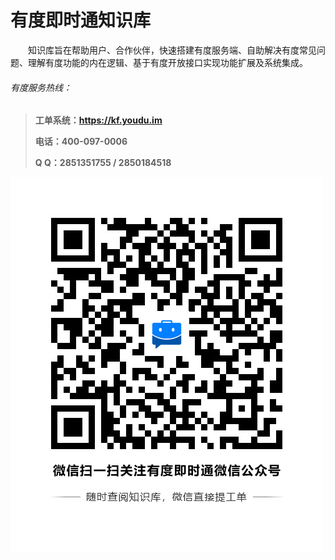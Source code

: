 # **有度即时通知识库**

　　知识库旨在帮助用户、合作伙伴，快速搭建有度服务端、自助解决有度常见问题、理解有度功能的内在逻辑、基于有度开放接口实现功能扩展及系统集成。


###### 有度服务热线：

> **工单系统：https://kf.youdu.im**
>
> **电话：400-097-0006**
>
> **Q   Q：2851351755  /  2850184518**

![wechat_qr](img/wechat_qr.png)